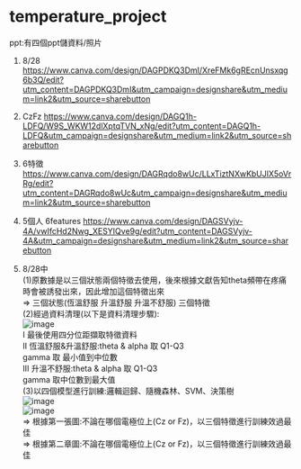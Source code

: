 # temperature_project
ppt:有四個ppt儲資料/照片
1. 8/28 https://www.canva.com/design/DAGPDKQ3DmI/XreFMk6gREcnUnsxqg6b3Q/edit?utm_content=DAGPDKQ3DmI&utm_campaign=designshare&utm_medium=link2&utm_source=sharebutton
2. CzFz https://www.canva.com/design/DAGQ1h-LDFQ/W9S_WKW12dlXptqTVN_xNg/edit?utm_content=DAGQ1h-LDFQ&utm_campaign=designshare&utm_medium=link2&utm_source=sharebutton
3. 6特徵 https://www.canva.com/design/DAGRqdo8wUc/LLxTiztNXwKbUJlX5oVrRg/edit?utm_content=DAGRqdo8wUc&utm_campaign=designshare&utm_medium=link2&utm_source=sharebutton
4. 5個人 6features https://www.canva.com/design/DAGSVyjv-4A/vwIfcHd2Nwg_XESYIQve9g/edit?utm_content=DAGSVyjv-4A&utm_campaign=designshare&utm_medium=link2&utm_source=sharebutton

1. 8/28中  
   (1)原數據是以三個狀態兩個特徵去使用，後來根據文獻告知theta頻帶在疼痛時會被誘發出來，因此增加這個特徵出來  
      => 三個狀態(恆溫舒服 升溫舒服 升溫不舒服) 三個特徵  
   (2)經過資料清理(以下是資料清理步驟):  
      ![image](https://github.com/user-attachments/assets/ff23ca12-9bd4-442f-9422-42ba13365adf)  
      I 最後使用四分位距擷取特徵資料  
      II 恆溫舒服&升溫舒服:theta & alpha 取 Q1-Q3  
                         gamma 取 最小值到中位數  
      III 升溫不舒服:theta & alpha 取 Q1-Q3  
                    gamma 取中位數到最大值  
   (3)以四個模型進行訓練:邏輯迴歸、隨機森林、SVM、決策樹  
      ![image](https://github.com/user-attachments/assets/333b4b23-bb43-49fa-bb0d-9e5eb9404446)  
      ![image](https://github.com/user-attachments/assets/fe393a13-7e81-4697-96d6-3b093e0056d8)  
      => 根據第一張圖:不論在哪個電極位上(Cz or Fz)，以三個特徵進行訓練效過最佳  
      => 根據第二章圖:不論在哪個電極位上(Cz or Fz)，以三個特徵進行訓練效過最佳  


